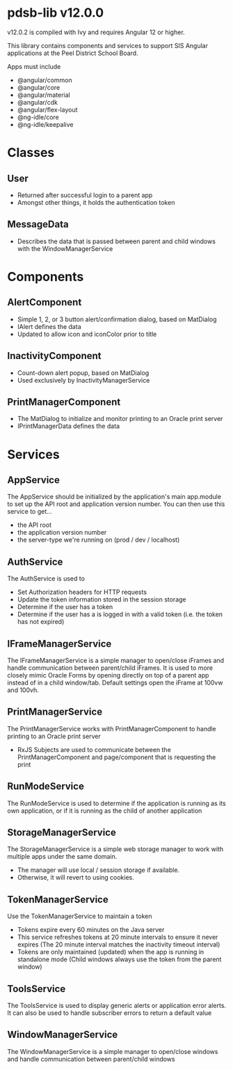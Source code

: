 # pdsb-lib v12.0.0
v12.0.2 is compiled with Ivy and requires Angular 12 or higher.

This library contains components and services to support SIS Angular applications at the Peel District School Board.

Apps must include
- @angular/common
- @angular/core
- @angular/material
- @angular/cdk
- @angular/flex-layout
- @ng-idle/core
- @ng-idle/keepalive

# Classes
## User
- Returned after successful login to a parent app
- Amongst other things, it holds the authentication token

## MessageData
- Describes the data that is passed between parent and child windows with the WindowManagerService

# Components
## AlertComponent
- Simple 1, 2, or 3 button alert/confirmation dialog, based on MatDialog
- IAlert defines the data
- Updated to allow icon and iconColor prior to title

## InactivityComponent
- Count-down alert popup, based on MatDialog
- Used exclusively by InactivityManagerService

## PrintManagerComponent
- The MatDialog to initialize and monitor printing to an Oracle print server
- IPrintManagerData defines the data

# Services
## AppService
The AppService should be initialized by the application's main app.module to set up the API root and application version number. You can then use this service to get...
- the API root
- the application version number
- the server-type we're running on (prod / dev / localhost)

## AuthService
The AuthService is used to
- Set Authorization headers for HTTP requests
- Update the token information stored in the session storage
- Determine if the user has a token
- Determine if the user has a is logged in with a valid token (i.e. the token has not expired)

## IFrameManagerService
The IFrameManagerService is a simple manager to open/close iFrames and handle communication between parent/child iFrames. It is used to more closely mimic Oracle Forms by opening directly on top of a parent app instead of in a child window/tab. Default settings open the iFrame at 100vw and 100vh.

## PrintManagerService
The PrintManagerService works with PrintManagerComponent to handle printing to an Oracle print server
- RxJS Subjects are used to communicate between the PrintManagerComponent and page/component that is
  requesting the print

## RunModeService
The RunModeService is used to determine if the application is running as its own application, or if it is running as the child of another application

## StorageManagerService
The StorageManagerService is a simple web storage manager to work with multiple apps under the same domain.
- The manager will use local / session storage if available.
- Otherwise, it will revert to using cookies.

## TokenManagerService
Use the TokenManagerService to maintain a token
- Tokens expire every 60 minutes on the Java server
- This service refreshes tokens at 20 minute intervals to ensure it never expires (The 20 minute interval matches the inactivity timeout interval)
- Tokens are only maintained (updated) when the app is running in standalone mode (Child windows always use the token from the parent window)

## ToolsService
The ToolsService is used to display generic alerts or application error alerts. It can also be used to handle subscriber errors to return a default value

## WindowManagerService
The WindowManagerService is a simple manager to open/close windows and handle communication between parent/child windows

